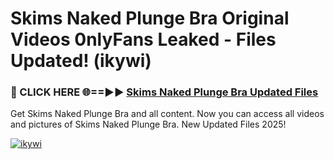 # Skims Naked Plunge Bra Original Videos 0nlyFans Leaked - Files Updated! (ikywi)

<h3>🔴 CLICK HERE 🌐==►► <a href="https://tinyurl.com/yckcrads" rel="nofollow">Skims Naked Plunge Bra Updated Files</a></h3>

Get Skims Naked Plunge Bra and all content. Now you can access all videos and pictures of Skims Naked Plunge Bra. New Updated Files 2025!

[![ikywi](https://i.imgur.com/hpKpOFt.gif)](https://tinyurl.com/yckcrads)
